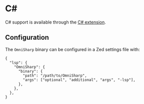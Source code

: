 # C#

C# support is available through the [C# extension](https://github.com/zed-industries/zed/tree/main/extensions/csharp).

## Configuration

The `OmniSharp` binary can be configured in a Zed settings file with:

```jsonc
{
  "lsp": {
    "OmniSharp": {
      "binary": {
        "path": "/path/to/OmniSharp",
        "args": ["optional", "additional", "args", "-lsp"],
      },
    },
  },
}
```
